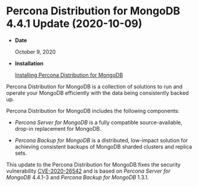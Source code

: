 # Percona Distribution for MongoDB 4.4.1 Update (2020-10-09)

* **Date**

    October 9, 2020


* **Installation**

    [Installing Percona Distribution for MongoDB](https://www.percona.com/doc/percona-distribution-for-mongodb/4.4/installation.html)

Percona Distribution for MongoDB is a collection of solutions to run and operate your
MongoDB efficiently with the data being consistently backed up.

Percona Distribution for MongoDB includes the following components:

* *Percona Server for MongoDB* is a fully compatible source-available, drop-in replacement
for MongoDB.

* *Percona Backup for MongoDB* is a distributed, low-impact solution for achieving
consistent backups of MongoDB sharded clusters and replica sets.

This update to the Percona Distribution for MongoDB fixes the security vulnerability [CVE-2020-26542](https://cve.mitre.org/cgi-bin/cvename.cgi?name=CVE-2020-26542) and is based on *Percona Server for MongoDB* 4.4.1-3 and *Percona Backup for MongoDB* 1.3.1.
